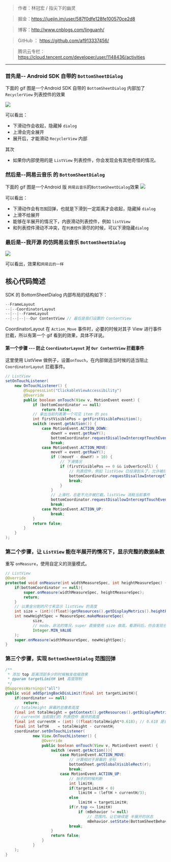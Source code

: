 > 作者：林冠宏 / 指尖下的幽灵

> 掘金：https://juejin.im/user/587f0dfe128fe100570ce2d8

> 博客：http://www.cnblogs.com/linguanh/

> GitHub ： https://github.com/af913337456/

> 腾讯云专栏：  https://cloud.tencent.com/developer/user/1148436/activities

---

### 首先是-- Android SDK 自带的 `BottomSheetDialog`
下面的 gif 图是一个Android SDK 自带的 `BottomSheetDialog` 内部加了 `RecyclerView` 列表控件的效果

![](https://user-gold-cdn.xitu.io/2018/4/10/162ad713f3944011?w=720&h=1280&f=gif&s=1602223)

可以看出：
* 下滑动作会收起，隐藏掉 `dialog`
* 上滑会完全展开
* 展开后，才能滑动 `RecyclerView` 内部

其次
* 如果你内部使用的是 `ListView` 列表控件，你会发现会有其他奇怪的情况。

### 然后是--网易云音乐 的 `BottomSheetDialog`
下面的 gif 图是一个Android 版 `网易云音乐`的`BottomSheetDialog`效果
![](https://user-gold-cdn.xitu.io/2018/4/10/162ad896c58dee0f?w=482&h=850&f=gif&s=5148050)

可以看出：
* 下滑动作会有`范围`回弹，也就是下滑到一定距离才会收起，隐藏掉 `dialog`
* 上滑不给展开
* 能够在半展开的情况下，内嵌滑动列表控件，例如 `listView`
* 和列表控件滑动不冲突，在`列表控件`滑尽的时候，可以下滑隐藏`dialog`

### 最后是--我开源 的仿网易云音乐 `BottomSheetDialog`
![](https://user-gold-cdn.xitu.io/2018/4/10/162ad73525847cce?w=720&h=1280&f=gif&s=2398240)

可以看出，效果和`网易云的一样`

## 核心代码简述

SDK 的 BottomSheetDialog 内部布局的结构如下：
```java
--FrameLayout
--|--CoordinatorLayout
--|--|--FrameLayout
--|--|--|--Our ContentView // 最后是我们设置的 ContentView

```
CoordinatorLayout 在 `Action_Move` 事件时，必要的时候对其子 View 进行事件拦截，所以有第一个 gif 看到的效果，具体不详说。

#### 第一个步骤 --- 防止 `CoordinatorLayout` 对 `Our ContentView` 拦截事件

这里使用 ListView 做例子，设置`onTouch`，在内部做适当时候的适当阻止`CoordinatorLayout` 拦截事件。

```java
// ListView
setOnTouchListener(
    new OnTouchListener() {
        @SuppressLint("ClickableViewAccessibility")
        @Override
        public boolean onTouch(View v, MotionEvent event) {
            if (bottomCoordinator == null)
                return false;
            // 拿出当前列表第一个可见 item 的 pos
            int firstVisiblePos = getFirstVisiblePosition();
            switch (event.getAction()) {
                case MotionEvent.ACTION_DOWN:
                    downY = event.getRawY();
                    bottomCoordinator.requestDisallowInterceptTouchEvent(true);
                    break;
                case MotionEvent.ACTION_MOVE:
                    moveY = event.getRawY();
                    if ((moveY - downY) > 10) {
                        // 下滑情况
                        if (firstVisiblePos == 0 && isOverScroll) {
                            // 列表控件，例如 listView 已经滑到头了，允许被拦截
                            bottomCoordinator.requestDisallowInterceptTouchEvent(false);
                            break;
                        }
                    }
                    // 上滑时，总是不允许被拦截，listView 消耗当前事件
                    bottomCoordinator.requestDisallowInterceptTouchEvent(true);
                    break;
                case MotionEvent.ACTION_UP:
                    break;
            }
            return false;
        }
    }
);
```

### 第二个步骤，让 `ListView` 能在半展开的情况下，显示完整的数据条数

重写 `onMeasure`，使用自定义的测量模式。

```java
// ListView
@Override
protected void onMeasure(int widthMeasureSpec, int heightMeasureSpec) {
    if(bottomCoordinator == null){
        super.onMeasure(widthMeasureSpec, heightMeasureSpec);
        return;
    }
    // 以黄金分割的尺寸来显示 listView 的高度
    int size = (int)((float)(getResources().getDisplayMetrics().heightPixels*0.618));
    int newHeightSpec = MeasureSpec.makeMeasureSpec(
            size,
            // mode，非法的情况，super 直接使用 size 做高，看源码后，你会发现也可以使用 exact 模式
            Integer.MIN_VALUE
    );
    super.onMeasure(widthMeasureSpec, newHeightSpec);
}
```

### 第三个步骤，实现 `BottomSheetDialog` 范围回弹

```java
/**
 * 添加 top 距离顶部多少的时候触发收缩效果
 * @param targetLimitH int 高度限制
 */
@SuppressWarnings("all")
public void addSpringBackDisLimit(final int targetLimitH){
    if(coordinator == null)
        return;
    // totalHeight 屏幕的总像素高度
    final int totalHeight = getContext().getResources().getDisplayMetrics().heightPixels;
    // currentH 当前我们的 列表控件 展开的高度
    final int currentH = (int) ((float)totalHeight*0.618); // 0.618 是黄金分割点，随便自定义，对应 contentView
    final int leftH    = totalHeight - currentH;
    coordinator.setOnTouchListener(
            new View.OnTouchListener() {
                @Override
                public boolean onTouch(View v, MotionEvent event) {
                    switch (event.getAction()){
                        case MotionEvent.ACTION_MOVE:
                            // 计算相对于屏幕的 坐标
                            bottomSheet.getGlobalVisibleRect(r);
                            break;
                        case MotionEvent.ACTION_UP:
                            // 抬手的时候判断
                            int limitH;
                            if(targetLimitH < 0)
                                limitH = (leftH + currentH/3);
                            else
                                limitH = targetLimitH;
                            if(r.top <= limitH)
                                if (mBehavior != null)
                                    // 范围内，让它继续是 半展开的状态
                                    mBehavior.setState(BottomSheetBehavior.STATE_COLLAPSED);
                            break;
                    }
                    return false;
                }
            }
    );
}
```
